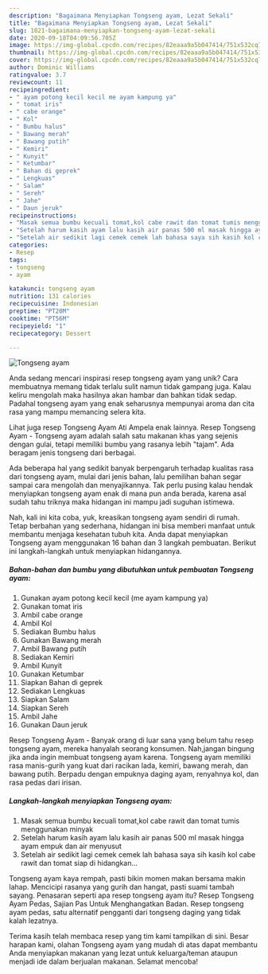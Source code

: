 ```yaml
---
description: "Bagaimana Menyiapkan Tongseng ayam, Lezat Sekali"
title: "Bagaimana Menyiapkan Tongseng ayam, Lezat Sekali"
slug: 1021-bagaimana-menyiapkan-tongseng-ayam-lezat-sekali
date: 2020-09-18T04:09:56.705Z
image: https://img-global.cpcdn.com/recipes/82eaaa9a5b047414/751x532cq70/tongseng-ayam-foto-resep-utama.jpg
thumbnail: https://img-global.cpcdn.com/recipes/82eaaa9a5b047414/751x532cq70/tongseng-ayam-foto-resep-utama.jpg
cover: https://img-global.cpcdn.com/recipes/82eaaa9a5b047414/751x532cq70/tongseng-ayam-foto-resep-utama.jpg
author: Dominic Williams
ratingvalue: 3.7
reviewcount: 11
recipeingredient:
- " ayam potong kecil kecil me ayam kampung ya"
- " tomat iris"
- " cabe orange"
- " Kol"
- " Bumbu halus"
- " Bawang merah"
- " Bawang putih"
- " Kemiri"
- " Kunyit"
- " Ketumbar"
- " Bahan di geprek"
- " Lengkuas"
- " Salam"
- " Sereh"
- " Jahe"
- " Daun jeruk"
recipeinstructions:
- "Masak semua bumbu kecuali tomat,kol cabe rawit dan tomat tumis menggunakan minyak"
- "Setelah harum kasih ayam lalu kasih air panas 500 ml masak hingga ayam empuk dan air menyusut"
- "Setelah air sedikit lagi cemek cemek lah bahasa saya sih kasih kol cabe rawit dan tomat siap di hidangkan..."
categories:
- Resep
tags:
- tongseng
- ayam

katakunci: tongseng ayam 
nutrition: 131 calories
recipecuisine: Indonesian
preptime: "PT20M"
cooktime: "PT56M"
recipeyield: "1"
recipecategory: Dessert

---
```



![Tongseng ayam](https://img-global.cpcdn.com/recipes/82eaaa9a5b047414/751x532cq70/tongseng-ayam-foto-resep-utama.jpg)

Anda sedang mencari inspirasi resep tongseng ayam yang unik? Cara membuatnya memang tidak terlalu sulit namun tidak gampang juga. Kalau keliru mengolah maka hasilnya akan hambar dan bahkan tidak sedap. Padahal tongseng ayam yang enak seharusnya mempunyai aroma dan cita rasa yang mampu memancing selera kita.

Lihat juga resep Tongseng Ayam Ati Ampela enak lainnya. Resep Tongseng Ayam - Tongseng ayam adalah salah satu makanan khas yang sejenis dengan gulai, tetapi memiliki bumbu yang rasanya lebih &#34;tajam&#34;. Ada beragam jenis tongseng dari berbagai.

Ada beberapa hal yang sedikit banyak berpengaruh terhadap kualitas rasa dari tongseng ayam, mulai dari jenis bahan, lalu pemilihan bahan segar sampai cara mengolah dan menyajikannya. Tak perlu pusing kalau hendak menyiapkan tongseng ayam enak di mana pun anda berada, karena asal sudah tahu triknya maka hidangan ini mampu jadi suguhan istimewa.


Nah, kali ini kita coba, yuk, kreasikan tongseng ayam sendiri di rumah. Tetap berbahan yang sederhana, hidangan ini bisa memberi manfaat untuk membantu menjaga kesehatan tubuh kita. Anda dapat menyiapkan Tongseng ayam menggunakan 16 bahan dan 3 langkah pembuatan. Berikut ini langkah-langkah untuk menyiapkan hidangannya.

<!--inarticleads1-->

##### Bahan-bahan dan bumbu yang dibutuhkan untuk pembuatan Tongseng ayam:

1. Gunakan  ayam potong kecil kecil (me ayam kampung ya)
1. Gunakan  tomat iris
1. Ambil  cabe orange
1. Ambil  Kol
1. Sediakan  Bumbu halus
1. Gunakan  Bawang merah
1. Ambil  Bawang putih
1. Sediakan  Kemiri
1. Ambil  Kunyit
1. Gunakan  Ketumbar
1. Siapkan  Bahan di geprek
1. Sediakan  Lengkuas
1. Siapkan  Salam
1. Siapkan  Sereh
1. Ambil  Jahe
1. Gunakan  Daun jeruk


Resep Tongseng Ayam - Banyak orang di luar sana yang belum tahu resep tongseng ayam, mereka hanyalah seorang konsumen. Nah,jangan bingung jika anda ingin membuat tongseng ayam karena. Tongseng ayam memiliki rasa manis-gurih yang kuat dari racikan lada, kemiri, bawang merah, dan bawang putih. Berpadu dengan empuknya daging ayam, renyahnya kol, dan rasa pedas dari irisan. 

<!--inarticleads2-->

##### Langkah-langkah menyiapkan Tongseng ayam:

1. Masak semua bumbu kecuali tomat,kol cabe rawit dan tomat tumis menggunakan minyak
1. Setelah harum kasih ayam lalu kasih air panas 500 ml masak hingga ayam empuk dan air menyusut
1. Setelah air sedikit lagi cemek cemek lah bahasa saya sih kasih kol cabe rawit dan tomat siap di hidangkan...


Tongseng ayam kaya rempah, pasti bikin momen makan bersama makin lahap. Mencicipi rasanya yang gurih dan hangat, pasti suami tambah sayang. Penasaran seperti apa resep tongseng ayam itu? Resep Tongseng Ayam Pedas, Sajian Pas Untuk Menghangatkan Badan. Resep tongseng ayam pedas, satu alternatif pengganti dari tongseng daging yang tidak kalah lezatnya. 

Terima kasih telah membaca resep yang tim kami tampilkan di sini. Besar harapan kami, olahan Tongseng ayam yang mudah di atas dapat membantu Anda menyiapkan makanan yang lezat untuk keluarga/teman ataupun menjadi ide dalam berjualan makanan. Selamat mencoba!
